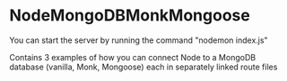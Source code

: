 # NodeMongoDBMonkMongoose

You can start the server by running the command "nodemon index.js"

Contains 3 examples of how you can connect Node to a MongoDB database (vanilla, Monk, Mongoose) each in separately linked route files
